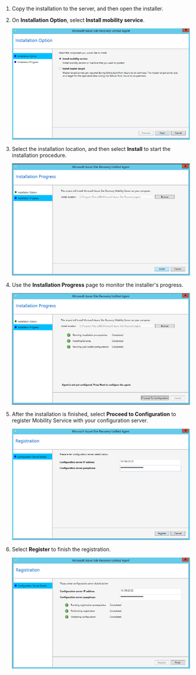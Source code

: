 1. Copy the installation to the server, and then open the installer.
2. On **Installation Option**, select **Install mobility service**.

    ![Mobility Service installation option page](./media/site-recovery-install-mob-svc-gui/mobility1.png)

3. Select the installation location, and then select **Install** to start the installation procedure.

    ![Mobility Service installation location page](./media/site-recovery-install-mob-svc-gui/mobility2.png)

4. Use the **Installation Progress** page to monitor the installer's progress.

    ![Mobility Service installation progress page](./media/site-recovery-install-mob-svc-gui/mobility3.png)

5. After the installation is finished, select **Proceed to Configuration** to register Mobility Service with your configuration server.

    ![Mobility Service registration page](./media/site-recovery-install-mob-svc-gui/mobility4.png)

6. Select **Register** to finish the registration.

    ![Mobility Service registration final page](./media/site-recovery-install-mob-svc-gui/mobility5.png)
<!--Update_Description: wording update-->
<!--ms.date: 03/05/2018-->
